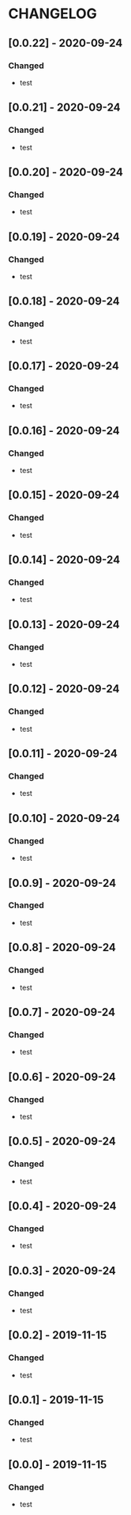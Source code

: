 # CHANGELOG
## [0.0.22] - 2020-09-24
### Changed
- test
## [0.0.21] - 2020-09-24
### Changed
- test
## [0.0.20] - 2020-09-24
### Changed
- test
## [0.0.19] - 2020-09-24
### Changed
- test
## [0.0.18] - 2020-09-24
### Changed
- test
## [0.0.17] - 2020-09-24
### Changed
- test
## [0.0.16] - 2020-09-24
### Changed
- test
## [0.0.15] - 2020-09-24
### Changed
- test
## [0.0.14] - 2020-09-24
### Changed
- test
## [0.0.13] - 2020-09-24
### Changed
- test

## [0.0.12] - 2020-09-24
### Changed
- test

## [0.0.11] - 2020-09-24
### Changed
- test

## [0.0.10] - 2020-09-24
### Changed
- test

## [0.0.9] - 2020-09-24
### Changed
- test

## [0.0.8] - 2020-09-24
### Changed
- test

## [0.0.7] - 2020-09-24
### Changed
- test

## [0.0.6] - 2020-09-24
### Changed
- test

## [0.0.5] - 2020-09-24
### Changed
- test

## [0.0.4] - 2020-09-24
### Changed
- test

## [0.0.3] - 2020-09-24
### Changed
- test

## [0.0.2] - 2019-11-15
### Changed
- test

## [0.0.1] - 2019-11-15
### Changed
- test

## [0.0.0] - 2019-11-15
### Changed
- test
